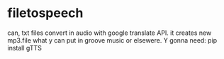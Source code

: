 # filetospeech
can, txt files convert in audio with google translate API.
it creates new mp3.file what y can put in groove music or elsewere.
Y gonna need: pip install gTTS
